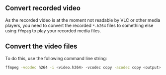 ## Convert recorded video

As the recorded video is at the moment not readable by VLC or other media players,
you need to convert the recorded `*.h264` files to something else using `ffmpeg` to play your recorded media files.


## Convert the video files

To do this, use the following command line string:

```bash
ffmpeg -vcodec h264 -i <video.h264> -vcodec copy -acodec copy <output>.m4v
```
